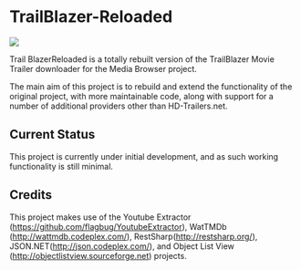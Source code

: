 TrailBlazer-Reloaded
====================

<img src="http://i.imgur.com/E4yP9.png" />

Trail BlazerReloaded is a totally rebuilt version of the TrailBlazer Movie Trailer downloader for the Media Browser project.

The main aim of this project is to rebuild and extend the functionality of the original project, with more maintainable code, along with support for a number of additional providers other than HD-Trailers.net.

Current Status
--------------

This project is currently under initial development, and as such working functionality is still minimal.


Credits
-------

This project makes use of the Youtube Extractor (https://github.com/flagbug/YoutubeExtractor),  WatTMDb (http://wattmdb.codeplex.com/), RestSharp(http://restsharp.org/), JSON.NET(http://json.codeplex.com/), and Object List View (http://objectlistview.sourceforge.net) projects.
